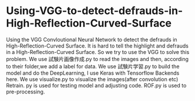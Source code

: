# Using-VGG-to-detect-defrauds-in-High-Reflection-Curved-Surface
Using the VGG Convloutional Neural Network to detect the defrauds in  High-Reflection-Curved Surface.
It is hard to tell the highlight and defrauds in a High-Reflection-Curved Surface.
So we try to use the VGG to solve this problem.
We use 試験片画像作成.py to read the images and then, according to their folder,we add a label for data.
We use 試験片学習.py to build the model and do the DeepLearning, I use Keras with Tensorflow Backends here.
We use visualize.py to visualize the images(after convolution etc)
Retrain. py is used for testing model and adjusting code.
ROF.py is used to pre-processing.
